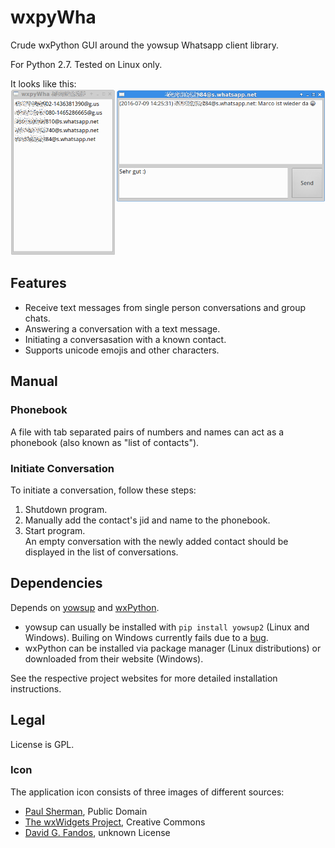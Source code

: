 # wxpyWha

Crude wxPython GUI around the yowsup Whatsapp client library.

For Python 2.7. Tested on Linux only.

It looks like this:
![Screenshot](/screenshot.png?raw=true "Screenshot")

## Features

 *  Receive text messages from single person conversations and group chats.
 *  Answering a conversation with a text message.
 *  Initiating a conversasation with a known contact.
 *  Supports unicode emojis and other characters.

## Manual

### Phonebook

A file with tab separated pairs of numbers and names can act as a phonebook (also known as "list of contacts").

### Initiate Conversation

To initiate a conversation, follow these steps:

 1.  Shutdown program.
 2.  Manually add the contact's jid and name to the phonebook.
 3.  Start program.  
     An empty conversation with the newly added contact should be displayed in the list of conversations.

## Dependencies

Depends on [yowsup](https://github.com/tgalal/yowsup) and [wxPython](https://www.wxpython.org).

 *  yowsup can usually be installed with `pip install yowsup2` (Linux and Windows). Builing on Windows currently fails due to a [bug](https://github.com/tgalal/python-axolotl-curve25519/issues/5).
 *  wxPython can be installed via package manager (Linux distributions) or downloaded from their website (Windows).

See the respective project websites for more detailed installation instructions.

## Legal

License is GPL.

### Icon
The application icon consists of three images of different sources:

 *  [Paul Sherman](http://www.wpclipart.com/animals/snake/snake_clipart/snake_nervous_cartoon.png.html), Public Domain
 *  [The wxWidgets Project](https://commons.wikimedia.org/wiki/File:WxWidgets.svg), Creative Commons
 *  [David G. Fandos](https://github.com/davidgfnet/whatsapp-purple/raw/master/whatsapp48.png), unknown License
